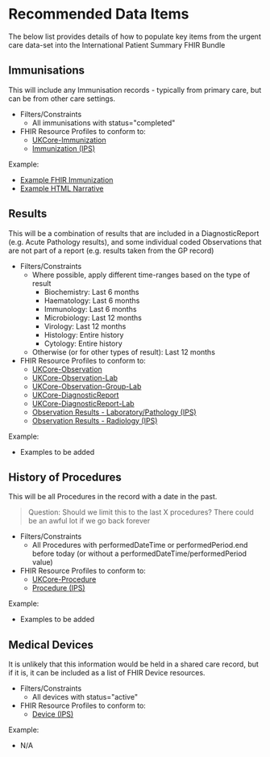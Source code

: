 # Recommended Data Items

The below list provides details of how to populate key items from the urgent care data-set into the International Patient Summary FHIR Bundle

## Immunisations

This will include any Immunisation records - typically from primary care, but can be from other care settings.

* Filters/Constraints
   * All immunisations with status="completed"
* FHIR Resource Profiles to conform to:
   * [UKCore-Immunization](https://simplifier.net/guide/uk-core-implementation-guide-stu2/Home/ProfilesandExtensions/Profile-UKCore-Immunization?version=2.0.1)
   * [Immunization (IPS)](http://hl7.org/fhir/uv/ips/StructureDefinition/Immunization-uv-ips)

Example:

* [Example FHIR Immunization](Examples/Immunization.json)
* [Example HTML Narrative](https://html-preview.github.io/?url=https://github.com/ahatherly-gn/NHS-SCR-IPS/blob/main/Examples/Narrative-Immunisations.html)

## Results

This will be a combination of results that are included in a DiagnosticReport (e.g. Acute Pathology results), and some individual coded Observations that are not part of a report (e.g. results taken from the GP record)

* Filters/Constraints
   * Where possible, apply different time-ranges based on the type of result
     * Biochemistry: Last 6 months
     * Haematology: Last 6 months
     * Immunology: Last 6 months
     * Microbiology: Last 12 months
     * Virology: Last 12 months
     * Histology: Entire history
     * Cytology: Entire history
   * Otherwise (or for other types of result): Last 12 months
* FHIR Resource Profiles to conform to:
   * [UKCore-Observation](https://simplifier.net/guide/uk-core-implementation-guide-stu2/Home/ProfilesandExtensions/Profile-UKCore-Observation?version=2.0.1)
   * [UKCore-Observation-Lab](https://simplifier.net/guide/uk-core-implementation-guide-stu2/Home/ProfilesandExtensions/Profile-UKCore-Observation-Lab?version=2.0.1)
   * [UKCore-Observation-Group-Lab](https://simplifier.net/guide/uk-core-implementation-guide-stu2/Home/ProfilesandExtensions/Profile-UKCore-Observation-Group-Lab?version=2.0.1)
   * [UKCore-DiagnosticReport](https://simplifier.net/guide/uk-core-implementation-guide-stu2/Home/ProfilesandExtensions/Profile-UKCore-DiagnosticReport?version=2.0.1)
   * [UKCore-DiagnosticReport-Lab](https://simplifier.net/guide/uk-core-implementation-guide-stu2/Home/ProfilesandExtensions/Profile-UKCore-DiagnosticReport-Lab?version=2.0.1)
   * [Observation Results - Laboratory/Pathology (IPS)](http://hl7.org/fhir/uv/ips/StructureDefinition/Observation-results-laboratory-pathology-uv-ips)
   * [Observation Results - Radiology (IPS)](http://hl7.org/fhir/uv/ips/StructureDefinition/Observation-results-radiology-uv-ips)

Example:

* Examples to be added

## History of Procedures

This will be all Procedures in the record with a date in the past.
>Question: Should we limit this to the last X procedures? There could be an awful lot if we go back forever

* Filters/Constraints
   * All Procedures with performedDateTime or performedPeriod.end before today (or without a performedDateTime/performedPeriod value)
* FHIR Resource Profiles to conform to:
   * [UKCore-Procedure](https://simplifier.net/guide/uk-core-implementation-guide-stu2/Home/ProfilesandExtensions/Profile-UKCore-Procedure?version=2.0.1)
   * [Procedure (IPS)](http://hl7.org/fhir/uv/ips/StructureDefinition/Procedure-uv-ips)

Example:

* Examples to be added

## Medical Devices

It is unlikely that this information would be held in a shared care record, but if it is, it can be included as a list of FHIR Device resources.

* Filters/Constraints
   * All devices with status="active"
* FHIR Resource Profiles to conform to:
   * [Device (IPS)](http://hl7.org/fhir/uv/ips/StructureDefinition/Device-uv-ips)

Example:

* N/A